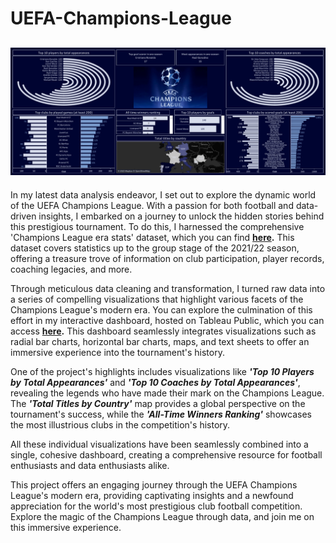 # UEFA-Champions-League

![](UEFA_Champions_League_Dashboard.png)
---

In my latest data analysis endeavor, I set out to explore the dynamic world of the UEFA Champions League. With a passion for both football and data-driven insights, I embarked on a journey to unlock the hidden stories behind this prestigious tournament. To do this, I harnessed the comprehensive 'Champions League era stats' dataset, which you can find **[here](https://www.kaggle.com/datasets/basharalkuwaiti/champions-league-era-stats).** This dataset covers statistics up to the group stage of the 2021/22 season, offering a treasure trove of information on club participation, player records, coaching legacies, and more.


Through meticulous data cleaning and transformation, I turned raw data into a series of compelling visualizations that highlight various facets of the Champions League's modern era. You can explore the culmination of this effort in my interactive dashboard, hosted on Tableau Public, which you can access **[here](https://public.tableau.com/views/UEFAChampionsLeague_16937530478560/Dashboard1?:language=en-US&:display_count=n&:origin=viz_share_link).** This dashboard seamlessly integrates visualizations such as radial bar charts, horizontal bar charts, maps, and text sheets to offer an immersive experience into the tournament's history.
​

One of the project's highlights includes visualizations like ***'Top 10 Players by Total Appearances'*** and ***'Top 10 Coaches by Total Appearances'***, revealing the legends who have made their mark on the Champions League. The ***'Total Titles by Country'*** map provides a global perspective on the tournament's success, while the ***'All-Time Winners Ranking'*** showcases the most illustrious clubs in the competition's history.


All these individual visualizations have been seamlessly combined into a single, cohesive dashboard, creating a comprehensive resource for football enthusiasts and data enthusiasts alike.


This project offers an engaging journey through the UEFA Champions League's modern era, providing captivating insights and a newfound appreciation for the world's most prestigious club football competition. Explore the magic of the Champions League through data, and join me on this immersive experience.
